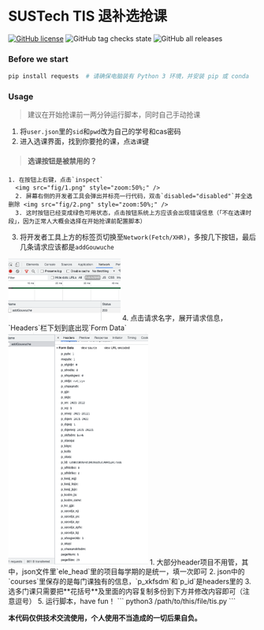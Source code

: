 # SUSTech TIS 退补选抢课

[![GitHub license](https://img.shields.io/github/license/HeZean/SUSTech-tisQiangke)](https://github.com/HeZean/SUSTech-tisQiangke)  ![GitHub tag checks state](https://img.shields.io/github/checks-status/hezean/SUSTech-tisQiangke/1.0.0)  ![GitHub all releases](https://img.shields.io/github/downloads/hezean/SUSTech-tisQiangke/total)



### Before we start

```bash
pip install requests  # 请确保电脑装有 Python 3 环境，并安装 pip 或 conda
```

### Usage

> 建议在开始抢课前一两分钟运行脚本，同时自己手动抢课  
1. 将`user.json`里的`sid`和`pwd`改为自己的学号和cas密码
2. 进入选课界面，找到你要抢的课，点`选课`键


>    #### 选课按钮是被禁用的？

    1. 在按钮上右键，点击`inspect`
      <img src="fig/1.png" style="zoom:50%;" />
      2. 屏幕右侧的开发者工具会弹出并标亮一行代码，双击`disabled="disabled"`并全选删除 <img src="fig/2.png" style="zoom:50%;" />
      3. 这时按钮已经变成绿色可用状态，点击按钮系统上方应该会出现错误信息（「不在选课时段」，因为正常人大概会选择在开始抢课前配置脚本）


3. 将开发者工具上方的标签页切换至`Network(Fetch/XHR)`，多按几下按钮，最后几条请求应该都是`addGouwuche`  
<img src="fig/3.png" style="zoom:50%;" />
4. 点击请求名字，展开请求信息，`Headers`栏下划到底出现`Form Data`  
   <img src="fig/4.png" style="zoom:50%;" />
    1. 大部分header项目不用管，其中，json文件里`ele_head`里的项目每学期的是统一，填一次即可
    2. json中的`courses`里保存的是每门课独有的信息，`p_xkfsdm`和`p_id`是headers里的
    3. 选多门课只需要把**花括号**及里面的内容复制多份到下方并修改内容即可（注意逗号）
5. 运行脚本，have fun！
```
python3 /path/to/this/file/tis.py
```



**本代码仅供技术交流使用，个人使用不当造成的一切后果自负。**